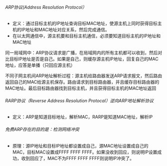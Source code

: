 ###### ARP协议(Address Resolution Protocol）

* 定义：通过目标主机的IP地址查询目标MAC地址，使源主机上同时获得目标主机的IP地址和MAC地址对应关系，然后完成通信。
* 在以太网通信中，源主机要和目标主机通信，必须要知道目标主机的IP地址和MAC地址



同一局域网中：ARP协议请求是广播，在局域网内的所有主机都可以收到，然后对比目标IP地址是否是自己。如果是自己，则缓存源主机IP地址，回复自己的MAC地址，应答是单播（只回应源主机）



不同子网主机间ARP地址解析过程：源主机给路由器发送ARP请求报文，然后路由返回自己的MAC给源主机保存。路由请求到目标路由器，并且缓存目标路由器的MAC地址。最后目标路由器找到目标主机，并且获得目标主机的MAC地址返回



###### RARP协议（Reverse Address Resolution Protocal）逆向ARP地址解析协议

* 定义：ARP是知道目标地址，解析MAC，RARP是知道MAC地址，解析IP



###### 免费ARP存在的目的是：检测网络冲突

* 原理：源IP地址和目标IP地址都设置成自己，源MAC地址设置成自己的MAC，目标MAC设置成FFFF FFFF FFFF。如果没收到回应，则说明IP设置成功，收到回应了，MAC不为FFFF FFFF FFFF则说明IP冲突了。